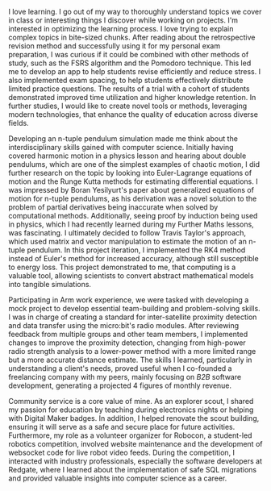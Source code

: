 
I love learning. I go out of my way to thoroughly understand topics we cover in class or interesting things I discover while working on projects. I'm interested in optimizing the learning process. I love trying to explain complex topics in bite-sized chunks. After reading about the retrospective revision method and successfully using it for my personal exam preparation, I was curious if it could be combined with other methods of study, such as the FSRS algorithm and the Pomodoro technique. This led me to develop an app to help students revise efficiently and reduce stress. I also implemented exam spacing, to help students effectively distribute limited practice questions. The results of a trial with a cohort of students demonstrated improved time utilization and higher knowledge retention. In further studies, I would like to create novel tools or methods, leveraging modern technologies, that enhance the quality of education across diverse fields. 

Developing an n-tuple pendulum simulation made me think about the interdisciplinary skills gained with computer science. Initially having covered harmonic motion in a physics lesson and hearing about double pendulums, which are one of the simplest examples of chaotic motion, I did further research on the topic by looking into Euler-Lagrange equations of motion and the Runge Kutta methods for estimating differential equations. I was impressed by Boran Yesilyurt's paper about generalized equations of motion for n-tuple pendulums, as his derivation was a novel solution to the problem of partial derivatives being inaccurate when solved by computational methods. Additionally, seeing proof by induction being used in physics, which I had recently learned during my Further Maths lessons, was fascinating. I ultimately decided to follow Travis Taylor's approach, which used matrix and vector manipulation to estimate the motion of an n-tuple pendulum. In this project iteration, I implemented the RK4 method instead of Euler's method for increased accuracy, although still susceptible to energy loss. This project demonstrated to me, that computing is a valuable tool, allowing scientists to convert abstract mathematical models into tangible simulations.

Participating in Arm work experience, we were tasked with developing a mock project to develop essential team-building and problem-solving skills. I was in charge of creating a standard for inter-satellite proximity detection and data transfer using the micro:bit's radio modules. After reviewing feedback from multiple groups and other team members, I implemented changes to improve the proximity detection, changing from high-power radio strength analysis to a lower-power method with a more limited range but a more accurate distance estimate. The skills I learned, particularly in understanding a client's needs, proved useful when I co-founded a freelancing company with my peers, mainly focusing on *B2B* software development, generating a projected 4 figures of monthly revenue. 

Community service is a core value of mine. As an explorer scout, I shared my passion for education by teaching during electronics nights or helping with Digital Maker badges. In addition, I helped renovate the scout building, ensuring it will serve as a safe and secure place for future activities. Furthermore, my role as a volunteer organizer for Robocon, a student-led robotics competition, involved website maintenance and the development of websocket code for live robot video feeds. During the competition, I interacted with industry professionals, especially the software developers at Redgate, where I learned about the implementation of safe SQL migrations and provided valuable insights into computer science as a career.


